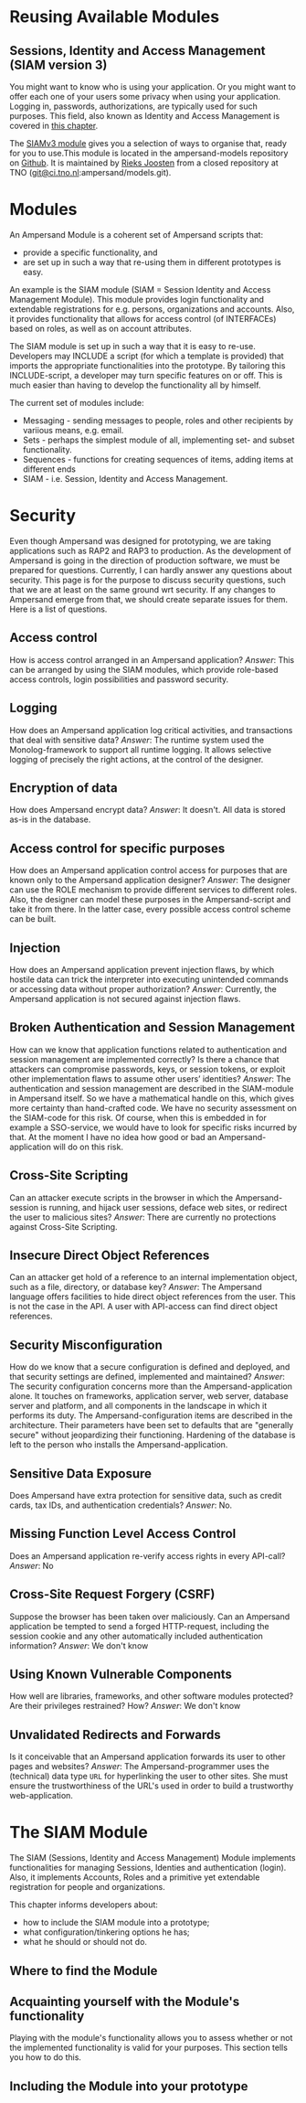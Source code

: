 # Reusing Available Modules

## Sessions, Identity and Access Management \(SIAM version 3\)

You might want to know who is using your application. Or you might want to offer each one of your users some privacy when using your application. Logging in, passwords, authorizations, are typically used for such purposes. This field, also known as Identity and Access Management is covered in [this chapter](#The-SIAM-Module).

The [SIAMv3 module](https://github.com/AmpersandTarski/ampersand-models/tree/master/SIAMv3) gives you a selection of ways to organise that, ready for you to use.This module is located in the ampersand-models repository on [Github](https://github.com/AmpersandTarski). It is maintained by [Rieks Joosten](https://github.com/orgs/AmpersandTarski/people/RieksJ) from a closed repository at TNO \(git@ci.tno.nl:ampersand/models.git\).

# Modules

An Ampersand Module is a coherent set of Ampersand scripts that:

* provide a specific functionality, and 
* are set up in such a way that re-using them in different prototypes is easy.

An example is the SIAM module \(SIAM = Session Identity and Access Management Module\). This module provides login functionality and extendable registrations for e.g. persons, organizations and accounts. Also, it provides functionality that allows for access control \(of INTERFACEs\) based on roles, as well as on account attributes.

The SIAM module is set up in such a way that it is easy to re-use. Developers may INCLUDE a script \(for which a template is provided\) that imports the appropriate functionalities into the prototype. By tailoring this INCLUDE-script, a developer may turn specific features on or off. This is much easier than having to develop the functionality all by himself.

The current set of modules include:

* Messaging - sending messages to people, roles and other recipients by variious means, e.g. email.
* Sets - perhaps the simplest module of all, implementing set- and subset functionality.
* Sequences - functions for creating sequences of items, adding items at different ends
* SIAM - i.e. Session, Identity and Access Management.

# Security

Even though Ampersand was designed for prototyping, we are taking applications such as RAP2 and RAP3 to production. As the development of Ampersand is going in the direction of production software, we must be prepared for questions. Currently, I can hardly answer any questions about security. This page is for the purpose to discuss security questions, such that we are at least on the same ground wrt security. If any changes to Ampersand emerge from that, we should create separate issues for them. Here is a list of questions.

## Access control

How is access control arranged in an Ampersand application? _Answer_: This can be arranged by using the SIAM modules, which provide role-based access controls, login possibilities and password security.

## Logging

How does an Ampersand application log critical activities, and transactions that deal with sensitive data? _Answer_: The runtime system used the Monolog-framework to support all runtime logging. It allows selective logging of precisely the right actions, at the control of the designer.

## Encryption of data

How does Ampersand encrypt data? _Answer_: It doesn't. All data is stored as-is in the database.

## Access control for specific purposes

How does an Ampersand application control access for purposes that are known only to the Ampersand application designer? _Answer_: The designer can use the ROLE mechanism to provide different services to different roles. Also, the designer can model these purposes in the Ampersand-script and take it from there. In the latter case, every possible access control scheme can be built.

## Injection

How does an Ampersand application prevent injection flaws, by which hostile data can trick the interpreter into executing unintended commands or accessing data without proper authorization? _Answer_: Currently, the Ampersand application is not secured against injection flaws.

## Broken Authentication and Session Management

How can we know that application functions related to authentication and session management are implemented correctly? Is there a chance that attackers can compromise passwords, keys, or session tokens, or exploit other implementation flaws to assume other users’ identities? _Answer_: The authentication and session management are described in the SIAM-module in Ampersand itself. So we have a mathematical handle on this, which gives more certainty than hand-crafted code. We have no security assessment on the SIAM-code for this risk. Of course, when this is embedded in for example a SSO-service, we would have to look for specific risks incurred by that. At the moment I have no idea how good or bad an Ampersand-application will do on this risk.

## Cross-Site Scripting

Can an attacker execute scripts in the browser in which the Ampersand-session is running, and hijack user sessions, deface web sites, or redirect the user to malicious sites? _Answer_: There are currently no protections against Cross-Site Scripting.

## Insecure Direct Object References

Can an attacker get hold of a reference to an internal implementation object, such as a file, directory, or database key? _Answer_: The Ampersand language offers facilities to hide direct object references from the user. This is not the case in the API. A user with API-access can find direct object references.

## Security Misconfiguration

How do we know that a secure configuration is defined and deployed, and that security settings are defined, implemented and maintained? _Answer_: The security configuration concerns more than the Ampersand-application alone. It touches on frameworks, application server, web server, database server and platform, and all components in the landscape in which it performs its duty. The Ampersand-configuration items are described in the architecture. Their parameters have been set to defaults that are "generally secure" without jeopardizing their functioning. Hardening of the database is left to the person who installs the Ampersand-application.

## Sensitive Data Exposure

Does Ampersand have extra protection for sensitive data, such as credit cards, tax IDs, and authentication credentials? _Answer_: No.

## Missing Function Level Access Control

Does an Ampersand application re-verify access rights in every API-call? _Answer_: No

## Cross-Site Request Forgery \(CSRF\)

Suppose the browser has been taken over maliciously. Can an Ampersand application be tempted to send a forged HTTP-request, including the session cookie and any other automatically included authentication information? _Answer_: We don't know

## Using Known Vulnerable Components

How well are libraries, frameworks, and other software modules protected? Are their privileges restrained? How? _Answer_: We don't know

## Unvalidated Redirects and Forwards

Is it conceivable that an Ampersand application forwards its user to other pages and websites? _Answer_: The Ampersand-programmer uses the \(technical\) data type `URL` for hyperlinking the user to other sites. She must ensure the trustworthiness of the URL's used in order to build a trustworthy web-application.

# The SIAM Module

The SIAM (Sessions, Identity and Access Management) Module implements functionalities for managing Sessions, Identies and authentication \(login\). Also, it implements Accounts, Roles and a primitive yet extendable registration for people and organizations.

This chapter informs developers about:

* how to include the SIAM module into a prototype;
* what configuration/tinkering options he has;
* what he should or should not do.

## Where to find the Module

## Acquainting yourself with the  Module's functionality

Playing with the module's functionality allows you to assess whether or not the implemented functionality is valid for your purposes. This section tells you how to do this.

## Including the Module into your prototype

